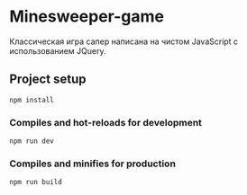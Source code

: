 # Minesweeper-game
Классическая игра сапер написана на чистом JavaScript с использованием JQuery.

## Project setup
```
npm install
```

### Compiles and hot-reloads for development
```
npm run dev
```

### Compiles and minifies for production
```
npm run build
```
